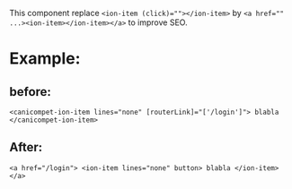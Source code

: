 This component replace `<ion-item (click)=""></ion-item>` by `<a href=""  ...><ion-item></ion-item></a>` to improve SEO.

# Example:

## before:
`
<canicompet-ion-item lines="none" [routerLink]="['/login']">
  blabla
</canicompet-ion-item>
`

## After:
`
<a href="/login">
  <ion-item lines="none" button>
    blabla
  </ion-item>
</a>
`
